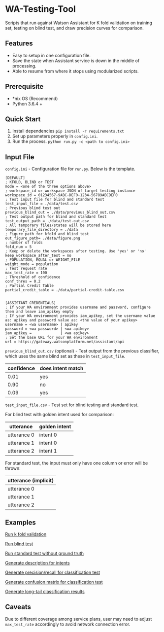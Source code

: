 # WA-Testing-Tool
Scripts that run against Watson Assistant for K fold validation on training set, testing on blind test, and draw precision curves for comparison.

## Features
- Easy to setup in one configuration file.
- Save the state when Assistant service is down in the middle of processing.
- Able to resume from where it stops using modularized scripts.

## Prerequisite
- *nix OS (Recommend)
- Python 3.6.4 +

## Quick Start
1. Install dependencies `pip install -r requirements.txt`
2. Set up parameters properly in `config.ini`.
3. Run the process. `python run.py -c <path to config.ini>`

## Input File
`config.ini` - Configuration file for `run.py`. Below is the template.

```
[DEFAULT]
; KFOLD, BLIND or TEST
mode = <one of the three options above>
; workspace_id or workspace JSON of target testing instance
workspace_id = 01234567-9ABC-DEF0-1234-56789ABCDEF0
; Test input file for blind and standard test
test_input_file = ./data/test.csv
; Previous blind test out
previous_blind_out = ./data/previous_blind_out.csv
; Test output path for blind and standard test
test_output_path = ./data/test-out.csv
; All temporary files/states will be stored here
temporary_file_directory = ./data
; Figure path for kfold and blind test
out_figure_path= ./data/figure.png
; number of folds
fold_num = 5
; Keep or delete the workspaces after testing. Use 'yes' or 'no'
keep_workspace_after_test = no
; POPULATION, EQUAL or WEIGHT_FILE
weight_mode = population
; Test request rate
max_test_rate = 100
; Threshold of confidence
conf_thres = 0.2
; Partial Credit Table
partial_credit_table = ./data/partial-credit-table.csv


[ASSISTANT CREDENTIALS]
; If your WA environment provides username and password, configure them and leave iam_apikey empty
; If your WA environment provides iam_apikey, set the username value as: apikey and password value as: <the value of your apikey>
username = <wa username> | apikey
password = <wa password> | <wa apikey>
iam_apikey =             | <wa apikey>
; Set the base URL for your WA environment
url = https://gateway.watsonplatform.net/assistant/api
```

`previous_blind_out.csv` (optional) - Test output from the previous classifier, which uses the same blind set as these in `test_input_file`.

| confidence           | does intent match |
| -------------------- | ----------------- |
| 0.01                 | yes               |
| 0.90                 | no                |
| 0.09                 | yes               |

`test_input_file.csv` - Test set for blind testing and standard test.

For blind test with golden intent used for comparison:

| utterance            | golden intent                            |
| -------------------- | ---------------------------------------- |
| utterance 0          | intent 0                                 |
| utterance 1          | intent 0                                 |
| utterance 2          | intent 1                                 |

For standard test, the input must only have one column or error will be thrown:

| utterance (implicit) |
| -------------------- |
| utterance 0          |
| utterance 1          |
| utterance 2          |


## Examples
[Run k fold validation](examples/kfold.md)

[Run blind test](examples/blind.md)

[Run standard test without ground truth](examples/standard-test.md)

[Generate description for intents](examples/intent-description.md)

[Generate precision/recall for classification test](examples/intent-metrics.md)

[Generate confusion matrix for classification test](examples/confusion-matrix.md)

[Generate long-tail classification results](examples/long-tail-scoring.md)

## Caveats
Due to different coverage among service plans, user may need to adjust `max_test_rate` accordingly to avoid network connection error.
